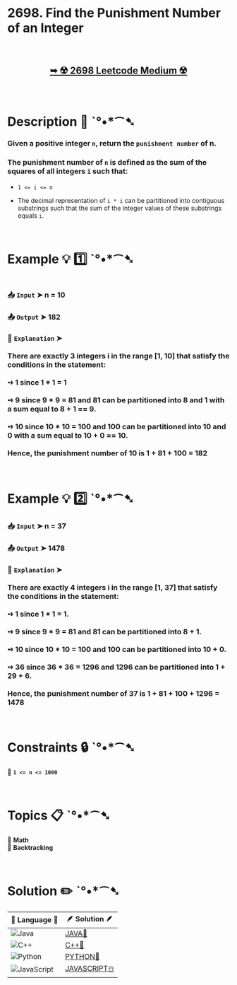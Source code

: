 # 2698. Find the Punishment Number of an Integer

</br>

<h2 align="center"> 

<a href="https://leetcode.com/problems/find-the-punishment-number-of-an-integer/description/?envType=daily-question&envId=2025-02-15"><strong>➥ ☢️ 2698 Leetcode Medium ☢️ </strong></a>
</h2>

</br>

# Description 📜 ˋ°•*⁀➷

### Given a positive integer `n`, return the `punishment number` of n.

### The punishment number of `n` is defined as the sum of the squares of all integers `i` such that:

- `1 <= i <= n`

- The decimal representation of `i * i` can be partitioned into contiguous substrings such that the sum of the integer values of these substrings equals `i`.

</br>

# Example 💡 1️⃣ ˋ°•*⁀➷

<img src="" width="" height=""/>

  ### 📥 `Input`  ➤ n = 10

  ### 📤 `Output`  ➤ 182

  ### 🔦 `Explanation`  ➤  </br></br> There are exactly 3 integers i in the range [1, 10] that satisfy the conditions in the statement:</br></br>➺ 1 since 1 * 1 = 1</br></br>➺ 9 since 9 * 9 = 81 and 81 can be partitioned into 8 and 1 with a sum equal to 8 + 1 == 9.</br></br>➺ 10 since 10 * 10 = 100 and 100 can be partitioned into 10 and 0 with a sum equal to 10 + 0 == 10.</br></br> Hence, the punishment number of 10 is 1 + 81 + 100 = 182

</br>

# Example 💡 2️⃣ ˋ°•*⁀➷

  ### 📥 `Input` ➤ n = 37

  ### 📤 `Output`  ➤ 1478

  ### 🔦 `Explanation` ➤ </br></br> There are exactly 4 integers i in the range [1, 37] that satisfy the conditions in the statement:</br></br> ➺ 1 since 1 * 1 = 1. </br></br> ➺ 9 since 9 * 9 = 81 and 81 can be partitioned into 8 + 1. </br></br> ➺ 10 since 10 * 10 = 100 and 100 can be partitioned into 10 + 0. </br></br> ➺ 36 since 36 * 36 = 1296 and 1296 can be partitioned into 1 + 29 + 6.</br></br> Hence, the punishment number of 37 is 1 + 81 + 100 + 1296 = 1478

</br>

# Constraints 🔒 ˋ°•*⁀➷

🔹 **`1 <= n <= 1000`** </br>

</br>

# Topics 📋 ˋ°•*⁀➷

🔸 **Math**  </br>
🔸 **Backtracking**  </br>

</br>

# Solution ✏️ ˋ°•*⁀➷

| 📒 Language 📒  | 🪶 Solution 🪶 |
| ------------- | ------------- |
|  ![Java](https://img.shields.io/badge/java-%23ED8B00.svg?style=for-the-badge&logo=openjdk&logoColor=white)  | [JAVA🍁]() |
|  ![C++](https://img.shields.io/badge/c++-%2300599C.svg?style=for-the-badge&logo=c%2B%2B&logoColor=white)  | [C++🎲]()  |
|  ![Python](https://img.shields.io/badge/python-3670A0?style=for-the-badge&logo=python&logoColor=ffdd54)    | [PYTHON🍰]() |
| ![JavaScript](https://img.shields.io/badge/javascript-%23323330.svg?style=for-the-badge&logo=javascript&logoColor=%23F7DF1E)   | [JAVASCRIPT☃️]() |
